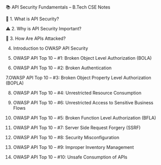 
📚 API Security Fundamentals – B.Tech CSE Notes

🔐 1. What is API Security?



⚠️ 2. Why is API Security Important?





🧨 3. How Are APIs Attacked?

    






4. Introduction to OWASP API Security

5. OWASP API Top 10 – #1: Broken Object Level Authorization (BOLA)

6. OWASP API Top 10 – #2: Broken Authentication

7.OWASP API Top 10 – #3: Broken Object Property Level Authorization (BOPLA)

8. OWASP API Top 10 – #4: Unrestricted Resource Consumption

9. OWASP API Top 10 – #6: Unrestricted Access to Sensitive Business Flows

10. OWASP API Top 10 – #5: Broken Function Level Authorization (BFLA)

11. OWASP API Top 10 – #7: Server Side Request Forgery (SSRF)

12. OWASP API Top 10 – #8: Security Misconfiguration

13. OWASP API Top 10 – #9: Improper Inventory Management

14. OWASP API Top 10 – #10: Unsafe Consumption of APIs



